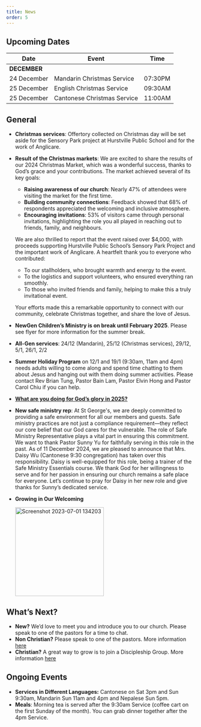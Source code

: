 ```yaml
---
title: News
order: 5
---
```


## Upcoming Dates

| Date | Event | Time |
| ----- | ----- | ----- |
| **DECEMBER** | 
| 24 December | Mandarin Christmas Service | 07:30PM |
| 25 December | English Christmas Service | 09:30AM |
| 25 December | Cantonese Christmas Service | 11:00AM |




## General
- **Christmas services**:
Offertory collected on Christmas day will be set aside for the Sensory Park project at Hurstville Public School and for the work of Anglicare. 

- **Result of the Christmas markets**:
We are excited to share the results of our 2024 Christmas Market, which was a wonderful success, thanks to God’s grace and your contributions.
The market achieved several of its key goals:
    - **Raising awareness of our church**: Nearly 47% of attendees were visiting the market for the first time.
    - **Building community connections**: Feedback showed that 68% of respondents appreciated the welcoming and inclusive atmosphere.
    - **Encouraging invitations**: 53% of visitors came through personal invitations, highlighting the role you all played in reaching out to friends, family, and neighbours.

    We are also thrilled to report that the event raised over $4,000, with proceeds supporting Hurstville Public School’s Sensory Park Project and the important work of Anglicare.
    A heartfelt thank you to everyone who contributed:
    - To our stallholders, who brought warmth and energy to the event.
    - To the logistics and support volunteers, who ensured everything ran smoothly.
    - To those who invited friends and family, helping to make this a truly invitational event.

    Your efforts made this a remarkable opportunity to connect with our community, celebrate Christmas together, and share the love of Jesus.

- **NewGen Children’s Ministry is on break until February 2025**. Please see flyer for more information for the summer break. 
- **All-Gen services**: 24/12 (Mandarin), 25/12 (Christmas services), 29/12, 5/1, 26/1, 2/2
- **Summer Holiday Program** on 12/1 and 19/1 (9:30am, 11am and 4pm) needs adults willing to come along and spend time chatting to them about Jesus and hanging out with them doing summer activities. Please contact Rev Brian Tung, Pastor Bain Lam, Pastor Elvin Hong and Pastor Carol Chiu if you can help.
- [**What are you doing for God’s glory in 2025?**](https://forms.gle/dshYacLA1kB8xpkn7)

- **New safe ministry rep**: At St George's, we are deeply committed to providing a safe environment for all our members and guests. Safe ministry practices are not just a compliance requirement—they reflect our core belief that our God cares for the vulnerable.
The role of Safe Ministry Representative plays a vital part in ensuring this commitment. We want to thank Pastor Sunny Yu for faithfully serving in this role in the past. As of 11 December 2024, we are pleased to announce that Mrs. Daisy Wu (Cantonese 9:30 congregation) has taken over this responsibility.
Daisy is well-equipped for this role, being a trainer of the Safe Ministry Essentials course. We thank God for her willingness to serve and for her passion in ensuring our church remains a safe place for everyone.
Let’s continue to pray for Daisy in her new role and give thanks for Sunny’s dedicated service.



- **Growing in Our Welcoming**
  
  <img width="236" alt="Screenshot 2023-07-01 134203" src="https://github.com/stgeorgeshurstville/bulletin/assets/119166299/b540ac1c-0ba4-481e-90a5-5464939f7e4c">


## What’s Next?
- **New?** We’d love to meet you and introduce you to our church. Please speak to one of the pastors for a time to chat. 
- **Non Christian?** Please speak to one of the pastors. More information [here](https://stgeorgeshurstville.org.au/lets-talk-about-christianity)
- **Christian?** A great way to grow is to join a Discipleship Group. More information [here](https://stgeorgeshurstville.org.au/discipleship-groups)

## Ongoing Events
- **Services in Different Languages:** Cantonese on Sat 3pm and Sun 9:30am, Mandarin Sun 11am and 4pm and Nepalese Sun 5pm. 
- **Meals**: Morning tea is served after the 9:30am Service (coffee cart on the first Sunday of the month). You can grab dinner together after the 4pm Service.

